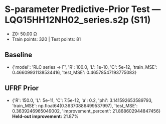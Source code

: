 # S-parameter Predictive-Prior Test — LQG15HH12NH02_series.s2p (S11)
- Z0: 50.00 Ω
- Train points: 320  |  Test points: 81

## Baseline
- {'model': 'RLC series -> Γ', 'R': 100.0, 'L': 1e-10, 'C': 5e-12, 'train_MSE': 0.46609931138534416, 'test_MSE': 0.46578547193775083}

## UFRF Prior
- {'R': 150.0, 'L': 5e-11, 'C': 7.5e-12, 'a': 0.2, 'phi': 3.141592653589793, 'train_MSE': np.float64(0.36370886499537997), 'test_MSE': 0.3639246965049002, 'improvement_percent': 21.868602944847456}
**Held-out improvement:** 21.87%
